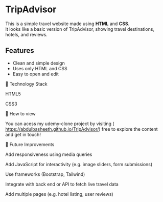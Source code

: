 # TripAdvisor

This is a simple travel website made using **HTML** and **CSS**.  
It looks like a basic version of TripAdvisor, showing travel destinations, hotels, and reviews.

## Features
- Clean and simple design  
- Uses only HTML and CSS  
- Easy to open and edit  

📐 Technology Stack

HTML5

CSS3

🔹 How to view

You can acess my udemy-clone project by visiting ( https://abdulbasheeth.github.io/TripAdvisor/) free to explore the content and get in touch!


🚀 Future Improvements

Add responsiveness using media queries

Add JavaScript for interactivity (e.g. image sliders, form submissions)

Use frameworks (Bootstrap, Tailwind)

Integrate with back end or API to fetch live travel data

Add multiple pages (e.g. hotel listing, user reviews)

